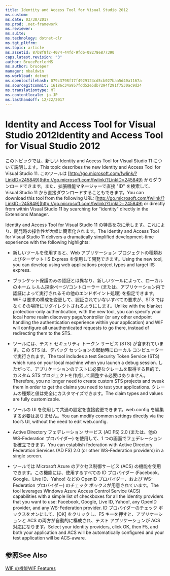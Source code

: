 ```yaml
---
title: Identity and Access Tool for Visual Studio 2012
ms.custom: 
ms.date: 03/30/2017
ms.prod: .net-framework
ms.reviewer: 
ms.suite: 
ms.technology: dotnet-clr
ms.tgt_pltfrm: 
ms.topic: article
ms.assetid: 87b8f8f2-4074-44fd-9fd6-08278e877390
caps.latest.revision: "3"
author: BrucePerlerMS
ms.author: bruceper
manager: mbaldwin
ms.workload: dotnet
ms.openlocfilehash: 079c3798f17f4929124cd5cb027baa5d40a1167a
ms.sourcegitcommit: 16186c34a957fdd52e5db7294f291f7530ac9d24
ms.translationtype: MT
ms.contentlocale: ja-JP
ms.lasthandoff: 12/22/2017
---
```

# <a name="identity-and-access-tool-for-visual-studio-2012"></a><span data-ttu-id="e48a2-102">Identity and Access Tool for Visual Studio 2012</span><span class="sxs-lookup"><span data-stu-id="e48a2-102">Identity and Access Tool for Visual Studio 2012</span></span>
<span data-ttu-id="e48a2-103">このトピックでは、新しい Identity and Access Tool for Visual Studio 11 について説明します。</span><span class="sxs-lookup"><span data-stu-id="e48a2-103">This topic describes the new Identity and Access Tool for Visual Studio 11.</span></span> <span data-ttu-id="e48a2-104">このツールは [http://go.microsoft.com/fwlink/?LinkID=245849](http://go.microsoft.com/fwlink/?LinkID=245849) からダウンロードできます。また、拡張機能マネージャーで直接 "ID" を検索して、Visual Studio 11 から直接ダウンロードすることもできます。</span><span class="sxs-lookup"><span data-stu-id="e48a2-104">You can download this tool from the following URL: [http://go.microsoft.com/fwlink/?LinkID=245849](http://go.microsoft.com/fwlink/?LinkID=245849) or directly from within Visual Studio 11 by searching for "identity" directly in the Extensions Manager.</span></span>  
  
 <span data-ttu-id="e48a2-105">Identity and Access Tool for Visual Studio 11 の特長を次に示します。これにより、開発時の操作性が大幅に簡素化されます。</span><span class="sxs-lookup"><span data-stu-id="e48a2-105">The Identity and Access Tool for Visual Studio 11 delivers a dramatically simplified development-time experience with the following highlights:</span></span>  
  
-   <span data-ttu-id="e48a2-106">新しいツールを使用すると、Web アプリケーション プロジェクトの種類およびターゲット IIS Express を使用して開発できます。</span><span class="sxs-lookup"><span data-stu-id="e48a2-106">Using the new tool, you can develop using web applications project types and target IIS express.</span></span>  
  
-   <span data-ttu-id="e48a2-107">ブランケット保護のみの認証とは異なり、新しいツールによって、ローカルのホーム レルム探索ページ/コントローラー (または、アプリケーション内で認証によって実行されるその他のエンドポイント処理) を指定できます。WIF は要求の構成を変更して、認証されていないすべての要求が、STS ではなくその場所にリダイレクトされるようにします。</span><span class="sxs-lookup"><span data-stu-id="e48a2-107">Unlike with the blanket protection-only authentication, with the new tool, you can specify your local home realm discovery page/controller (or any other endpoint handling the authentication experience within your application) and WIF will configure all unauthenticated requests to go there, instead of redirecting them to the STS.</span></span>  
  
-   <span data-ttu-id="e48a2-108">ツールには、テスト セキュリティ トークン サービス (STS) が含まれています。この STS は、デバッグ セッションの起動時にローカル コンピューターで実行されます。</span><span class="sxs-lookup"><span data-stu-id="e48a2-108">The tool includes a test Security Token Service (STS) which runs on your local machine when you launch a debug session.</span></span> <span data-ttu-id="e48a2-109">したがって、アプリケーションのテストに必要なクレームを取得する目的で、カスタム STS プロジェクトを作成して調整する必要はありません。</span><span class="sxs-lookup"><span data-stu-id="e48a2-109">Therefore, you no longer need to create custom STS projects and tweak them in order to get the claims you need to test your applications.</span></span> <span data-ttu-id="e48a2-110">クレームの種類と値は完全にカスタマイズできます。</span><span class="sxs-lookup"><span data-stu-id="e48a2-110">The claim types and values are fully customizable.</span></span>  
  
-   <span data-ttu-id="e48a2-111">ツールの UI を使用して共通の設定を直接変更できます。web.config を編集する必要はありません。</span><span class="sxs-lookup"><span data-stu-id="e48a2-111">You can modify common settings directly via the tool’s UI, without the need to edit web.config.</span></span>  
  
-   <span data-ttu-id="e48a2-112">Active Directory フェデレーション サービス (AD FS) 2.0 (または、他の WS-Federation プロバイダー) を使用して、1 つの画面でフェデレーションを確立できます。</span><span class="sxs-lookup"><span data-stu-id="e48a2-112">You can establish federation with Active Directory Federation Services (AD FS) 2.0 (or other WS-Federation providers) in a single screen.</span></span>  
  
-   <span data-ttu-id="e48a2-113">ツールでは Microsoft Azure のアクセス制御サービス (ACS) の機能を使用できます。この機能には、使用するすべての ID プロバイダー (Facebook、Google、Live ID、Yahoo! などの OpenID プロバイダー、および WS-Federation プロバイダー) のチェック ボックスが用意されています。</span><span class="sxs-lookup"><span data-stu-id="e48a2-113">The tool leverages Windows Azure Access Control Service (ACS) capabilities with a simple list of checkboxes for all the identity providers that you want to use: Facebook, Google, Live ID, Yahoo!, any OpenID provider, and any WS-Federation provider.</span></span> <span data-ttu-id="e48a2-114">ID プロバイダーのチェック ボックスをオンにして、[OK] をクリックし、F5 キーを押すと、アプリケーションと ACS の両方が自動的に構成され、テスト アプリケーションが ACS 対応になります。</span><span class="sxs-lookup"><span data-stu-id="e48a2-114">Select your identity providers, click OK, then F5, and both your application and ACS will be automatically configured and your test application will be ACS-aware.</span></span>  
  
## <a name="see-also"></a><span data-ttu-id="e48a2-115">参照</span><span class="sxs-lookup"><span data-stu-id="e48a2-115">See Also</span></span>  
 [<span data-ttu-id="e48a2-116">WIF の機能</span><span class="sxs-lookup"><span data-stu-id="e48a2-116">WIF Features</span></span>](../../../docs/framework/security/wif-features.md)
